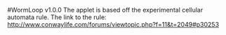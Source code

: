 #WormLoop v1.0.0
The applet is based off the experimental cellular automata rule. 
The link to the rule: http://www.conwaylife.com/forums/viewtopic.php?f=11&t=2049#p30253
